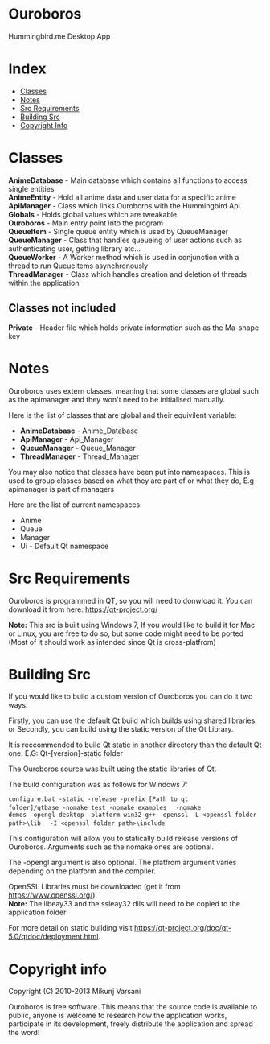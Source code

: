 Ouroboros
=========

Hummingbird.me Desktop App

Index
==========================
* [Classes](#classes)  
* [Notes](#notes)  
* [Src Requirements](#src-requirements)  
* [Building Src](#building-src)  
* [Copyright Info](#copyright-info)  


Classes
============================

**AnimeDatabase** - Main database which contains all functions to access single entities  
**AnimeEntity** - Hold all anime data and user data for a specific anime  
**ApiManager** - Class which links Ouroboros with the Hummingbird Api  
**Globals** - Holds global values which are tweakable  
**Ouroboros** - Main entry point into the program  
**QueueItem** - Single queue entity which is used by QueueManager  
**QueueManager** - Class that handles queueing of user actions such as authenticating user, getting library etc...  
**QueueWorker** - A Worker method which is used in conjunction with a thread to run QueueItems asynchronously  
**ThreadManager** - Class which handles creation and deletion of threads within the application  

## Classes not included  
  
**Private** - Header file which holds private information such as the Ma-shape key  
  
Notes  
===========================

Ouroboros uses extern classes, meaning that some classes are global such as the apimanager and they won't need to be initialised manually.  
  
Here is the list of classes that are global and their equivilent variable:  
  
* **AnimeDatabase** - Anime_Database  
* **ApiManager** - Api_Manager  
* **QueueManager** - Queue_Manager  
* **ThreadManager** - Thread_Manager  
  
You may also notice that classes have been put into namespaces. This is used to group classes based on what they are part of or what they do, E.g apimanager is part of managers  
  
Here are the list of current namespaces:  

* Anime  
* Queue  
* Manager  
* Ui - Default Qt namespace  

Src Requirements
=======================================

Ouroboros is programmed in QT, so you will need to donwload it.
You can download it from here: https://qt-project.org/

<b>Note:</b> This src is built using Windows 7, If you would like to build it for Mac or Linux, you are free to do so,
but some code might need to be ported (Most of it should work as intended since Qt is cross-platfrom)

Building Src
============================================

If you would like to build a custom version of Ouroboros you can do it two ways.

Firstly, you can use the default Qt build which builds using shared libraries, or
Secondly, you can build using the static version of the Qt Library.

It is reccommended to build Qt static in another directory than the default Qt one.
E.G: Qt-[version]-static folder

The Ouroboros source was built using the static libraries of Qt.

The build configuration was as follows for Windows 7:

<code>configure.bat -static -release -prefix [Path to qt folder]/qtbase -nomake test -nomake examples </code>
<code> -nomake demos -opengl desktop -platform win32-g++ -openssl -L \<openssl folder path\>\lib </code>
<code> -I \<openssl folder path\>\include </code>
  
This configuration will allow you to statically build release versions of Ouroboros.
Arguments such as the nomake ones are optional.

The -opengl argument is also optional.
The platfrom argument varies depending on the platform and the compiler.

OpenSSL Libraries must be downloaded (get it from https://www.openssl.org/).  
**Note:** The libeay33 and the ssleay32 dlls will need to be copied to the application folder

For more detail on static building visit https://qt-project.org/doc/qt-5.0/qtdoc/deployment.html.

Copyright info
==================================================================

Copyright (C) 2010-2013 Mikunj Varsani

Ouroboros is free software. This means that the source code is available to public, 
anyone is welcome to research how the application works, participate in its development, 
freely distribute the application and spread the word!

